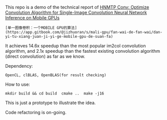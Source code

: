 This repo is a demo of the technical report of
	[HNMTP Conv: Optimize Convolution Algorithm for Single-Image Convolution Neural Network Inference on Mobile GPUs](https://arxiv.org/abs/1909.02765)
 
	[单一图像卷积：一个MOBILE GPU的算法](https://app.gitbook.com/@jizhuoran/s/mali-gpu/fan-wai-de-fan-wai/dan-yi-tu-xiang-juan-ji-yi-ge-mobile-gpu-de-suan-fa)
 
It achieves 14.6x speedup than the most popular im2col convolution algorithm, and 2.1x speedup than the fastest existing convolution algorithm (direct convolution) as far as we know.


Dependency: 
 
``
OpenCL, clBLAS, OpenBLAS(for result checking) 
``


How to use:
 
``
	mkdir build && cd build 
	cmake .. 
	make -j16  
``

This is just a prototype to illustrate the idea.

Code refactoring is on-going.